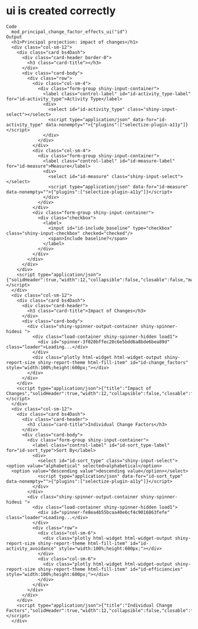 # ui is created correctly

    Code
      mod_principal_change_factor_effects_ui("id")
    Output
      <h1>Principal projection: impact of changes</h1>
      <div class="col-sm-12">
        <div class="card bs4Dash">
          <div class="card-header border-0">
            <h3 class="card-title"></h3>
          </div>
          <div class="card-body">
            <div class="row">
              <div class="col-sm-4">
                <div class="form-group shiny-input-container">
                  <label class="control-label" id="id-activity_type-label" for="id-activity_type">Activity Type</label>
                  <div>
                    <select id="id-activity_type" class="shiny-input-select"></select>
                    <script type="application/json" data-for="id-activity_type" data-nonempty="">{"plugins":["selectize-plugin-a11y"]}</script>
                  </div>
                </div>
              </div>
              <div class="col-sm-4">
                <div class="form-group shiny-input-container">
                  <label class="control-label" id="id-measure-label" for="id-measure">Measure</label>
                  <div>
                    <select id="id-measure" class="shiny-input-select"></select>
                    <script type="application/json" data-for="id-measure" data-nonempty="">{"plugins":["selectize-plugin-a11y"]}</script>
                  </div>
                </div>
              </div>
              <div class="form-group shiny-input-container">
                <div class="checkbox">
                  <label>
                    <input id="id-include_baseline" type="checkbox" class="shiny-input-checkbox" checked="checked"/>
                    <span>Include baseline?</span>
                  </label>
                </div>
              </div>
            </div>
          </div>
        </div>
        <script type="application/json">{"solidHeader":true,"width":12,"collapsible":false,"closable":false,"maximizable":false,"gradient":false}</script>
      </div>
      <div class="col-sm-12">
        <div class="card bs4Dash">
          <div class="card-header">
            <h3 class="card-title">Impact of Changes</h3>
          </div>
          <div class="card-body">
            <div class="shiny-spinner-output-container shiny-spinner-hideui ">
              <div class="load-container shiny-spinner-hidden load1">
                <div id="spinner-3f020bffec20c6e5bdd6a8bde6bea89d" class="loader">Loading...</div>
              </div>
              <div class="plotly html-widget html-widget-output shiny-report-size shiny-report-theme html-fill-item" id="id-change_factors" style="width:100%;height:600px;"></div>
            </div>
          </div>
        </div>
        <script type="application/json">{"title":"Impact of Changes","solidHeader":true,"width":12,"collapsible":false,"closable":false,"maximizable":false,"gradient":false}</script>
      </div>
      <div class="col-sm-12">
        <div class="card bs4Dash">
          <div class="card-header">
            <h3 class="card-title">Individual Change Factors</h3>
          </div>
          <div class="card-body">
            <div class="form-group shiny-input-container">
              <label class="control-label" id="id-sort_type-label" for="id-sort_type">Sort By</label>
              <div>
                <select id="id-sort_type" class="shiny-input-select"><option value="alphabetical" selected>alphabetical</option>
      <option value="descending value">descending value</option></select>
                <script type="application/json" data-for="id-sort_type" data-nonempty="">{"plugins":["selectize-plugin-a11y"]}</script>
              </div>
            </div>
            <div class="shiny-spinner-output-container shiny-spinner-hideui ">
              <div class="load-container shiny-spinner-hidden load1">
                <div id="spinner-fe8ea4b55bcaa40e6cf4c9016863fefe" class="loader">Loading...</div>
              </div>
              <div class="row">
                <div class="col-sm-6">
                  <div class="plotly html-widget html-widget-output shiny-report-size shiny-report-theme html-fill-item" id="id-activity_avoidance" style="width:100%;height:600px;"></div>
                </div>
                <div class="col-sm-6">
                  <div class="plotly html-widget html-widget-output shiny-report-size shiny-report-theme html-fill-item" id="id-efficiencies" style="width:100%;height:600px;"></div>
                </div>
              </div>
            </div>
          </div>
        </div>
        <script type="application/json">{"title":"Individual Change Factors","solidHeader":true,"width":12,"collapsible":false,"closable":false,"maximizable":false,"gradient":false}</script>
      </div>

